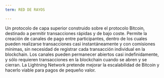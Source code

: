 ```yaml
---
term: RED DE RAYOS

---
```

Un protocolo de capa superior construido sobre el protocolo Bitcoin, destinado a permitir transacciones rápidas y de bajo coste. Permite la creación de canales de pago entre participantes, dentro de los cuales pueden realizarse transacciones casi instantáneamente y con comisiones mínimas, sin necesidad de registrar cada transacción individual en la blockchain. Los canales pueden permanecer abiertos casi indefinidamente, y sólo requieren transacciones en la blockchain cuando se abren y se cierran. La Lightning Network pretende mejorar la escalabilidad de Bitcoin y hacerlo viable para pagos de pequeño valor.